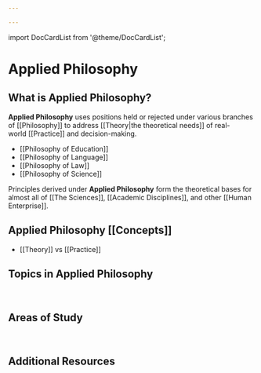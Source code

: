 ```yaml
---

---
```


import DocCardList from '@theme/DocCardList';

# Applied Philosophy

## **What is Applied Philosophy?**

**Applied Philosophy** uses positions held or rejected under various
branches
of [[Philosophy]] to
address [[Theory|the theoretical needs]] of
real-world [[Practice]] and
decision-making.

-   [[Philosophy of Education]]
-   [[Philosophy of Language]]
-   [[Philosophy of Law]]
-   [[Philosophy of Science]]

Principles derived under **Applied Philosophy** form the theoretical
bases for almost all
of [[The Sciences]], [[Academic Disciplines]],
and
other [[Human Enterprise]].

## Applied Philosophy [[Concepts]]

-   [[Theory]] vs [[Practice]]

## Topics in Applied Philosophy

 

## Areas of Study

 

## Additional Resources


<DocCardList />
